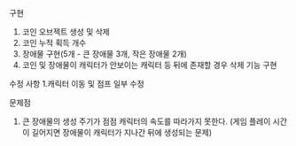 구현
  1. 코인 오브젝트 생성 및 삭제
  2. 코인 누적 획득 개수
  3. 장애물 구현(5개 - 큰 장애물 3개, 작은 장애물 2개)
  4. 코인 및 장애물이 캐릭터가 안보이는 캐릭터 등 뒤에 존재할 경우 삭제 기능 구현

수정 사항
  1.캐릭터 이동 및 점프 일부 수정

문제점
1. 큰 장애물의 생성 주기가 점점 캐릭터의 속도를 따라가지 못한다.
  (게임 플레이 시간이 길어지면 장애물이 캐릭터가 지나간 뒤에 생성되는 문제)
